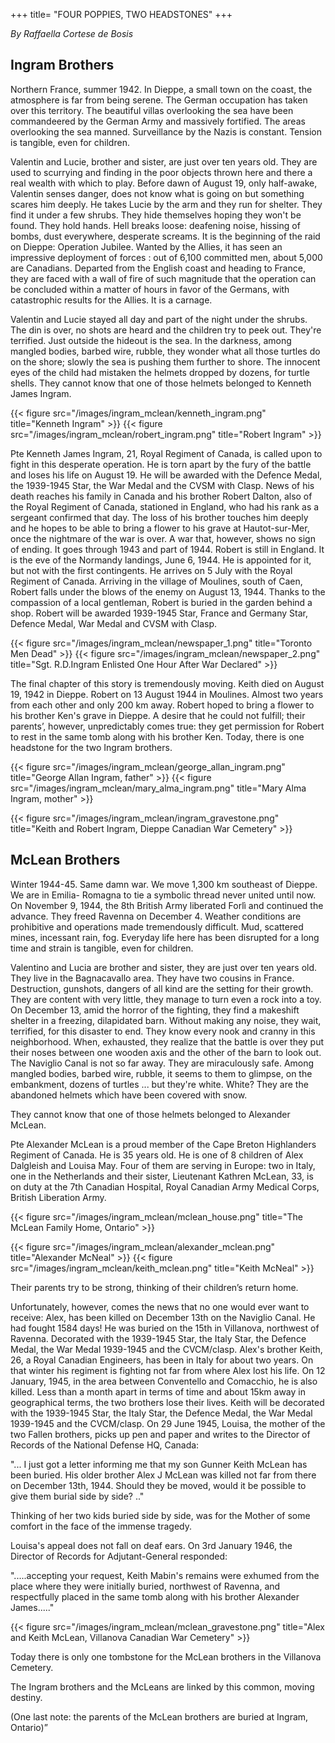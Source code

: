 +++
title= "FOUR POPPIES, TWO HEADSTONES"
+++

*By Raffaella Cortese de Bosis*


## Ingram Brothers

Northern France, summer 1942. In Dieppe, a small town on the coast, the atmosphere is far from being serene. The German occupation has taken over this territory. The beautiful villas overlooking the sea have been commandeered by the German Army and massively fortified.  The areas overlooking the sea manned. Surveillance by the Nazis is constant. Tension is tangible, even for children. 

Valentin and Lucie, brother and sister, are just over ten years old. They are used to scurrying and finding in the poor objects thrown here and there a real wealth with which to play. Before dawn of August 19, only half-awake, Valentin senses  danger, does not know what is going on but  something  scares him deeply. He takes Lucie by the arm and they run for shelter. They find it under a few shrubs. They hide themselves hoping they won't be found.  They hold  hands. Hell breaks loose: deafening noise, hissing of bombs, dust everywhere, desperate screams. It is the beginning of the raid on Dieppe: Operation Jubilee. Wanted by the Allies, it has seen an impressive deployment of forces : out of 6,100 committed men, about 5,000 are Canadians. Departed from the English coast and heading to France, they are faced with a wall of fire of such magnitude that the operation can be concluded within a matter of hours in favor of the Germans, with catastrophic results for the Allies. It is a carnage.

Valentin and Lucie  stayed all day and part of the night under the shrubs. The din is over, no shots are heard and the children try to peek out. They're terrified. Just outside the hideout is the sea. In the darkness, among mangled bodies, barbed wire, rubble, they wonder what all those turtles do on the shore; slowly the sea is pushing them further to shore.  The innocent eyes of the child had mistaken the helmets dropped by dozens, for turtle shells.  They cannot know that one of those helmets belonged to Kenneth James Ingram.


{{< figure src="/images/ingram_mclean/kenneth_ingram.png" title="Kenneth Ingram" >}} {{< figure src="/images/ingram_mclean/robert_ingram.png" title="Robert Ingram" >}}


Pte Kenneth James Ingram, 21, Royal Regiment of Canada, is called upon to fight in this desperate operation. He is torn apart by the fury of the battle and loses his life on August 19. He will be awarded with the Defence Medal, the 1939-1945 Star, the War Medal and the CVSM with Clasp. News of his death reaches his family in Canada and his brother Robert Dalton, also of the Royal Regiment of Canada, stationed in England, who had his rank as a sergeant confirmed that day. The loss of his brother touches him deeply and he hopes to be able to bring a flower to his grave at Hautot-sur-Mer, once the nightmare of the war is over. A war that, however, shows no sign of ending.  It goes through 1943 and part of 1944. 
Robert is still in England. It is the eve of the Normandy landings, June 6, 1944. He is appointed for it, but not with the first contingents. He arrives on 5 July with the Royal Regiment of Canada.  Arriving in the village of Moulines, south of Caen, Robert falls under the blows of the enemy on August 13, 1944. Thanks to the compassion of a local gentleman, Robert is buried in the garden behind a shop. Robert will be awarded  1939-1945 Star, France and Germany Star, Defence Medal, War Medal and CVSM with Clasp. 


{{< figure src="/images/ingram_mclean/newspaper_1.png" title="Toronto Men Dead" >}} {{< figure src="/images/ingram_mclean/newspaper_2.png" title="Sgt. R.D.Ingram Enlisted One Hour After War Declared" >}}


The final chapter of this story is tremendously moving. 
Keith died on August 19, 1942 in Dieppe. Robert on 13 August 1944 in Moulines. Almost two years from each other and only 200 km away. Robert hoped to bring a flower to his brother Ken's grave in Dieppe. A desire that he could not fulfill; their parents’, however, unpredictably comes true: they get permission for Robert to rest in the same tomb along with his brother Ken. Today, there is one headstone for the two Ingram brothers.

{{< figure src="/images/ingram_mclean/george_allan_ingram.png" title="George Allan Ingram, father" >}} {{< figure src="/images/ingram_mclean/mary_alma_ingram.png" title="Mary Alma Ingram, mother" >}}

{{< figure src="/images/ingram_mclean/ingram_gravestone.png" title="Keith and Robert Ingram, Dieppe Canadian War Cemetery" >}}



## McLean Brothers

Winter 1944-45.  Same damn war. We move 1,300 km southeast  of Dieppe. We are in Emilia- Romagna to tie a symbolic thread never united until now.
On November 9, 1944, the 8th  British Army liberated Forlì and continued the advance. They freed Ravenna on December 4. Weather conditions are prohibitive and operations made tremendously difficult. Mud, scattered mines, incessant rain, fog. Everyday life here has been disrupted for a long time and strain is tangible, even for children.

Valentino and Lucia are brother and sister, they are just over ten years old. They live in the Bagnacavallo area. They have two cousins in France. Destruction, gunshots, dangers of all kind are the setting for their growth. They are content with very little, they manage to turn even a rock into a toy. On December 13,  amid the horror of the fighting, they find a makeshift shelter in a  freezing, dilapidated barn. Without making any noise, they wait, terrified, for this disaster to end. They know every nook and cranny in this neighborhood. When, exhausted, they realize that the battle is over they put their noses between one wooden axis and the other of the barn to look out. The Naviglio Canal is not so far away. They are miraculously safe.  Among mangled bodies, barbed wire, rubble, it seems to them to glimpse, on the embankment, dozens of turtles ... but they're white. White? They are the abandoned helmets which have been covered with snow.

They cannot know that one of those helmets belonged to Alexander  McLean.

Pte Alexander  McLean is a proud member of the Cape Breton  Highlanders  Regiment of Canada. He is 35 years old.  He is one of 8 children of Alex Dalgleish and Louisa May. Four of them are serving in Europe: two in Italy, one in the Netherlands and their sister, Lieutenant Kathren McLean, 33, is on duty at the 7th Canadian Hospital, Royal Canadian Army Medical Corps, British Liberation Army. 

{{< figure src="/images/ingram_mclean/mclean_house.png" title="The McLean Family Home, Ontario" >}}

{{< figure src="/images/ingram_mclean/alexander_mclean.png" title="Alexander McNeal" >}} {{< figure src="/images/ingram_mclean/keith_mclean.png" title="Keith McNeal" >}}


Their parents try to be strong,  thinking of their children’s return home.

Unfortunately, however, comes the news that no one would ever want to receive: Alex, has been killed on December 13th on the Naviglio Canal. He had fought 1584 days! He was buried on the 15th in Villanova, northwest of Ravenna. Decorated with  the 1939-1945 Star, the  Italy  Star, the  Defence  Medal, the War  Medal  1939-1945 and the CVCM/clasp.
Alex's brother Keith, 26, a Royal Canadian Engineers, has been in Italy for about two years. On that winter his regiment is fighting not far from where Alex lost his life. On 12 January, 1945, in the area between Conventello and Comacchio,  he is also killed. Less than a month apart in terms of time  and  about 15km away in geographical terms, the two brothers lose their lives. Keith will be decorated with the 1939-1945 Star, the  Italy  Star, the  Defence  Medal, the War  Medal  1939-1945 and the CVCM/clasp.
On 29  June 1945, Louisa, the mother of the two Fallen brothers, picks up pen and paper and writes to the Director of Records of the National  Defense  HQ, Canada:

"... I just got a letter informing me that my son Gunner Keith  McLean  has been buried. His older brother Alex J  McLean  was killed not far from there on December 13th, 1944. Should they be moved, would it be possible to give them burial side by side? .."

Thinking of her two kids buried side by side, was for the Mother of some comfort in the face  of the immense tragedy. 

Louisa's appeal does not fall on deaf ears. On 3rd January 1946, the Director of Records for Adjutant-General responded:

".....accepting your request,  Keith Mabin's remains were exhumed from the place where they were initially buried, northwest of Ravenna, and  respectfully placed in the same tomb along with his brother Alexander James....." 

{{< figure src="/images/ingram_mclean/mclean_gravestone.png" title="Alex and Keith McLean, Villanova Canadian War Cemetery" >}}

Today there is only one tombstone for the  McLean brothers in the Villanova Cemetery.

The Ingram brothers and the McLeans  are linked by this common, moving  destiny.

(One last note: the parents of the  McLean brothers are buried at Ingram, Ontario)”



